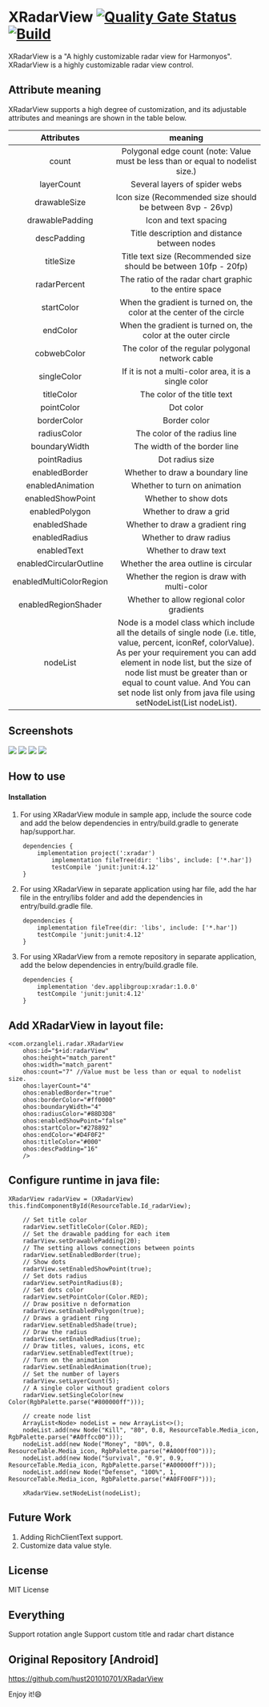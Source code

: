 # XRadarView [![Quality Gate Status](https://sonarcloud.io/api/project_badges/measure?project=applibgroup_XRadarView&metric=alert_status)](https://sonarcloud.io/dashboard?id=applibgroup_XRadarView) [![Build](https://github.com/applibgroup/XRadarView/actions/workflows/main.yml/badge.svg)](https://github.com/applibgroup/XRadarView/actions/workflows/main.yml)
XRadarView is a "A highly customizable radar view for Harmonyos". XRadarView is a highly customizable radar view control. 

## Attribute meaning
XRadarView supports a high degree of customization, and its adjustable attributes and meanings are shown in the table below.

|Attributes  | meaning |
|:-------------:|:-------------:|
|count|Polygonal edge count (note: Value must be less than or equal to nodelist size.)|
|layerCount|Several layers of spider webs|
|drawableSize|Icon size (Recommended size should be between 8vp - 26vp)|
|drawablePadding|Icon and text spacing|
|descPadding|Title description and distance between nodes|
|titleSize|Title text size (Recommended size should be between 10fp - 20fp)|
|radarPercent|The ratio of the radar chart graphic to the entire space|
|startColor|When the gradient is turned on, the color at the center of the circle|
|endColor|When the gradient is turned on, the color at the outer circle|
|cobwebColor|The color of the regular polygonal network cable|
|singleColor|If it is not a multi-color area, it is a single color|
|titleColor|The color of the title text|
|pointColor|Dot color|
|borderColor|Border color|
|radiusColor|The color of the radius line|
|boundaryWidth|The width of the border line|
|pointRadius|Dot radius size|
|enabledBorder|Whether to draw a boundary line|
|enabledAnimation|Whether to turn on animation|
|enabledShowPoint|Whether to show dots|
|enabledPolygon|Whether to draw a grid|
|enabledShade|Whether to draw a gradient ring|
|enabledRadius|Whether to draw radius|
|enabledText|Whether to draw text|
|enabledCircularOutline|Whether the area outline is circular|
|enabledMultiColorRegion|Whether the region is draw with multi-color|
|enabledRegionShader|Whether to allow regional color gradients|
|nodeList|Node is a model class which include all the details of single node (i.e. title, value, percent, iconRef, colorValue). As per your requirement you can add element in node list, but the size of node list must be greater than or equal to count value. And You can set node list only from java file using setNodeList(List<Node> nodeList).|



## Screenshots
![](https://github.com/applibgroup/XRadarView/blob/master/screenshot/Screenshot%20(1).png)
![](https://github.com/applibgroup/XRadarView/blob/master/screenshot/Screenshot%20(2).png)
![](https://github.com/applibgroup/XRadarView/blob/master/screenshot/Screenshot%20(3).png)
![](https://github.com/applibgroup/XRadarView/blob/master/screenshot/Screenshot%20(4).png)

## How to use

#### Installation
1. For using XRadarView module in sample app, include the source code and add the below dependencies in entry/build.gradle to generate hap/support.har.
```
	dependencies {
		implementation project(':xradar')
        	implementation fileTree(dir: 'libs', include: ['*.har'])
        	testCompile 'junit:junit:4.12'
	}
```
2. For using XRadarView in separate application using har file, add the har file in the entry/libs folder and add the dependencies in entry/build.gradle file.
```
	dependencies {
		implementation fileTree(dir: 'libs', include: ['*.har'])
		testCompile 'junit:junit:4.12'
	}

```
3. For using XRadarView from a remote repository in separate application, add the below dependencies in entry/build.gradle file.
```
	dependencies {
		implementation 'dev.applibgroup:xradar:1.0.0'
		testCompile 'junit:junit:4.12'
	}
```

## Add XRadarView in layout file: 

    <com.orzangleli.radar.XRadarView
        ohos:id="$+id:radarView"
        ohos:height="match_parent"
        ohos:width="match_parent"
        ohos:count="7" //Value must be less than or equal to nodelist size.
        ohos:layerCount="4"
        ohos:enabledBorder="true"
        ohos:borderColor="#ff0000"
        ohos:boundaryWidth="4"
        ohos:radiusColor="#88D3D8"
        ohos:enabledShowPoint="false"
        ohos:startColor="#278892"
        ohos:endColor="#D4F0F2"
        ohos:titleColor="#000"
        ohos:descPadding="16"
        />
        
## Configure runtime in java file:

    XRadarView radarView = (XRadarView) this.findComponentById(ResourceTable.Id_radarView);
    
        // Set title color
        radarView.setTitleColor(Color.RED);
        // Set the drawable padding for each item
        radarView.setDrawablePadding(20);
        // The setting allows connections between points
        radarView.setEnabledBorder(true);
        // Show dots
        radarView.setEnabledShowPoint(true);
        // Set dots radius
        radarView.setPointRadius(8);
        // Set dots color
        radarView.setPointColor(Color.RED);
        // Draw positive n deformation
        radarView.setEnabledPolygon(true);
        // Draws a gradient ring
        radarView.setEnabledShade(true);
        // Draw the radius
        radarView.setEnabledRadius(true);
        // Draw titles, values, icons, etc
        radarView.setEnabledText(true);
        // Turn on the animation
        radarView.setEnabledAnimation(true);
        // Set the number of layers
        radarView.setLayerCount(5);
        // A single color without gradient colors
        radarView.setSingleColor(new Color(RgbPalette.parse("#800000ff")));
        
        // create node list
        ArrayList<Node> nodeList = new ArrayList<>();
        nodeList.add(new Node("Kill", "80", 0.8, ResourceTable.Media_icon, RgbPalette.parse("#A0ffcc00")));
        nodeList.add(new Node("Money", "80%", 0.8, ResourceTable.Media_icon, RgbPalette.parse("#A000ff00")));
        nodeList.add(new Node("Survival", "0.9", 0.9, ResourceTable.Media_icon, RgbPalette.parse("#A00000ff")));
        nodeList.add(new Node("Defense", "100%", 1, ResourceTable.Media_icon, RgbPalette.parse("#A0FF00FF")));
        
        xRadarView.setNodeList(nodeList);
        
## Future Work
1. Adding RichClientText support.
2. Customize data value style.

## License
MIT License

## Everything
Support rotation angle
Support custom title and radar chart distance  

## Original Repository [Android] 
https://github.com/hust201010701/XRadarView

Enjoy it!:smile:      
